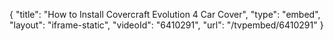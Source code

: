 {
    "title": "How to Install Covercraft Evolution 4 Car Cover",
    "type": "embed",
    "layout": "iframe-static",
    "videoId": "6410291",
    "url": "\/tvpembed\/6410291"
}